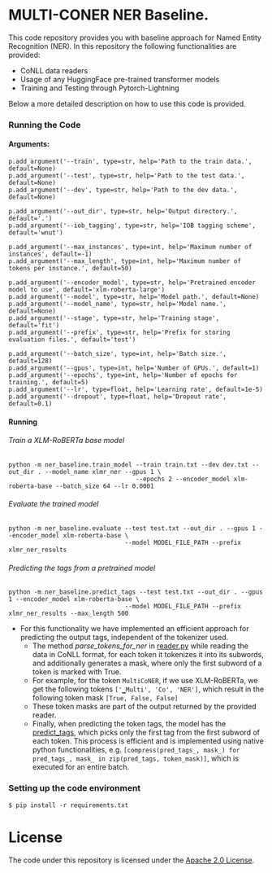 # MULTI-CONER NER Baseline.

This code repository provides you with baseline approach for Named Entity Recognition (NER). In this repository the following functionalities are provided:

- CoNLL data readers
- Usage of any HuggingFace pre-trained transformer models
- Training and Testing through Pytorch-Lightning  

Below a more detailed description on how to use this code is provided.

### Running the Code

#### Arguments:
```
p.add_argument('--train', type=str, help='Path to the train data.', default=None)
p.add_argument('--test', type=str, help='Path to the test data.', default=None)
p.add_argument('--dev', type=str, help='Path to the dev data.', default=None)

p.add_argument('--out_dir', type=str, help='Output directory.', default='.')
p.add_argument('--iob_tagging', type=str, help='IOB tagging scheme', default='wnut')

p.add_argument('--max_instances', type=int, help='Maximum number of instances', default=-1)
p.add_argument('--max_length', type=int, help='Maximum number of tokens per instance.', default=50)

p.add_argument('--encoder_model', type=str, help='Pretrained encoder model to use', default='xlm-roberta-large')
p.add_argument('--model', type=str, help='Model path.', default=None)
p.add_argument('--model_name', type=str, help='Model name.', default=None)
p.add_argument('--stage', type=str, help='Training stage', default='fit')
p.add_argument('--prefix', type=str, help='Prefix for storing evaluation files.', default='test')

p.add_argument('--batch_size', type=int, help='Batch size.', default=128)
p.add_argument('--gpus', type=int, help='Number of GPUs.', default=1)
p.add_argument('--epochs', type=int, help='Number of epochs for training.', default=5)
p.add_argument('--lr', type=float, help='Learning rate', default=1e-5)
p.add_argument('--dropout', type=float, help='Dropout rate', default=0.1)
``` 

#### Running 

###### Train a XLM-RoBERTa base model
```
python -m ner_baseline.train_model --train train.txt --dev dev.txt --out_dir . --model_name xlmr_ner --gpus 1 \
                                   --epochs 2 --encoder_model xlm-roberta-base --batch_size 64 --lr 0.0001
```

###### Evaluate the trained model
```
python -m ner_baseline.evaluate --test test.txt --out_dir . --gpus 1 --encoder_model xlm-roberta-base \
                                --model MODEL_FILE_PATH --prefix xlmr_ner_results

```


###### Predicting the tags from a pretrained model

```
python -m ner_baseline.predict_tags --test test.txt --out_dir . --gpus 1 --encoder_model xlm-roberta-base \
                                --model MODEL_FILE_PATH --prefix xlmr_ner_results --max_length 500

```

- For this functionality we have implemented an efficient approach for predicting the output tags, independent of the tokenizer used. 
  -  The method _parse_tokens_for_ner_ in [reader.py]( https://github.com/amzn/multiconer-baseline/blob/86a1c309f19f7664a75b63c8814e7d60009c09d5/utils/reader.py#L67) while reading the data in CoNLL format, for each token it tokenizes it into its subwords, and additionally generates a mask, where only the first subword of a token is marked with True. 
    -    For example, for the token `MultiCoNER`, if we use XLM-RoBERTa, we get the following tokens `['▁Multi', 'Co', 'NER']`, which result in the following token mask `[True, False, False]`
    -    These token masks are part of the output returned by the provided reader.
  -  Finally, when predicting the token tags, the model has the [predict_tags](https://github.com/amzn/multiconer-baseline/blob/86a1c309f19f7664a75b63c8814e7d60009c09d5/model/ner_model.py#L187), which picks only the first tag from the first subword  of each token. This process is efficient and is implemented using native python functionalities, e.g. `[compress(pred_tags_, mask_) for pred_tags_, mask_ in zip(pred_tags, token_mask)]`, which is executed for an entire batch.

### Setting up the code environment

```
$ pip install -r requirements.txt
```

# License 
The code under this repository is licensed under the [Apache 2.0 License](https://github.com/amzn/multiconer-baseline/blob/main/LICENSE).
